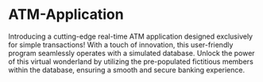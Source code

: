 # ATM-Application

Introducing a cutting-edge real-time ATM application designed exclusively for simple transactions! With a touch of innovation, this user-friendly program seamlessly operates with a simulated database. 
Unlock the power of this virtual wonderland by utilizing the pre-populated fictitious members within the database, ensuring a smooth and secure banking experience. 
